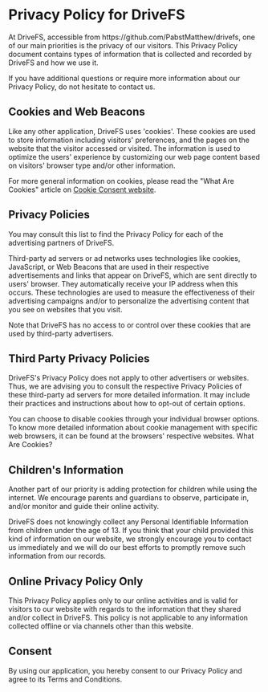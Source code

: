 <html>
  <h1>Privacy Policy for DriveFS</h1>

  <p>At DriveFS, accessible from https://github.com/PabstMatthew/drivefs, one of our main priorities is the privacy of our visitors. This Privacy Policy document contains types of information that is collected and recorded by DriveFS and how we use it.</p>

  <p>If you have additional questions or require more information about our Privacy Policy, do not hesitate to contact us.</p>

  <h2>Cookies and Web Beacons</h2>

  <p>Like any other application, DriveFS uses 'cookies'. These cookies are used to store information including visitors' preferences, and the pages on the website that the visitor accessed or visited. The information is used to optimize the users' experience by customizing our web page content based on visitors' browser type and/or other information.</p>

  <p>For more general information on cookies, please read the "What Are Cookies" article on <a href="https://www.cookieconsent.com/what-are-cookies/">Cookie Consent website</a>.</p>

  <h2>Privacy Policies</h2>

  <P>You may consult this list to find the Privacy Policy for each of the advertising partners of DriveFS.</p>

  <p>Third-party ad servers or ad networks uses technologies like cookies, JavaScript, or Web Beacons that are used in their respective advertisements and links that appear on DriveFS, which are sent directly to users' browser. They automatically receive your IP address when this occurs. These technologies are used to measure the effectiveness of their advertising campaigns and/or to personalize the advertising content that you see on websites that you visit.</p>

  <p>Note that DriveFS has no access to or control over these cookies that are used by third-party advertisers.</p>

  <h2>Third Party Privacy Policies</h2>

  <p>DriveFS's Privacy Policy does not apply to other advertisers or websites. Thus, we are advising you to consult the respective Privacy Policies of these third-party ad servers for more detailed information. It may include their practices and instructions about how to opt-out of certain options. </p>

  <p>You can choose to disable cookies through your individual browser options. To know more detailed information about cookie management with specific web browsers, it can be found at the browsers' respective websites. What Are Cookies?</p>

  <h2>Children's Information</h2>

  <p>Another part of our priority is adding protection for children while using the internet. We encourage parents and guardians to observe, participate in, and/or monitor and guide their online activity.</p>

  <p>DriveFS does not knowingly collect any Personal Identifiable Information from children under the age of 13. If you think that your child provided this kind of information on our website, we strongly encourage you to contact us immediately and we will do our best efforts to promptly remove such information from our records.</p>

  <h2>Online Privacy Policy Only</h2>

  <p>This Privacy Policy applies only to our online activities and is valid for visitors to our website with regards to the information that they shared and/or collect in DriveFS. This policy is not applicable to any information collected offline or via channels other than this website.</p>

  <h2>Consent</h2>

  <p>By using our application, you hereby consent to our Privacy Policy and agree to its Terms and Conditions.</p>
</html>
